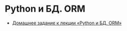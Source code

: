 # Python и БД. ORM

- [Домашнее задание к лекции «Python и БД. ORM»](https://github.com/netology-code/py-homeworks-db/tree/SQLPY-76/06-orm)